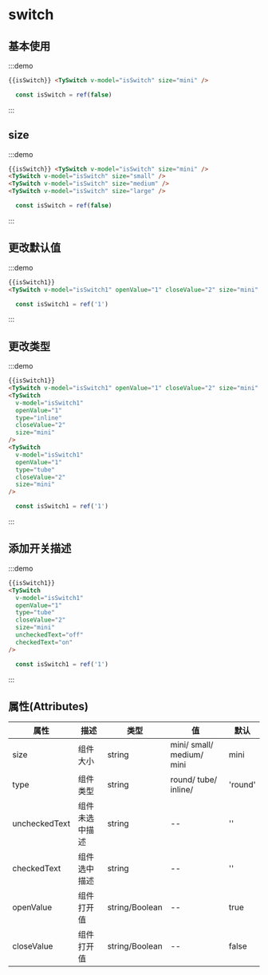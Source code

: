 # switch

## 基本使用

:::demo

```html
{{isSwitch}} <TySwitch v-model="isSwitch" size="mini" />
```

```JavaScript
  const isSwitch = ref(false)
```

:::

## size

:::demo

```html
{{isSwitch}} <TySwitch v-model="isSwitch" size="mini" />
<TySwitch v-model="isSwitch" size="small" />
<TySwitch v-model="isSwitch" size="medium" />
<TySwitch v-model="isSwitch" size="large" />
```

```JavaScript
  const isSwitch = ref(false)
```

:::

## 更改默认值

:::demo

```html
{{isSwitch1}}
<TySwitch v-model="isSwitch1" openValue="1" closeValue="2" size="mini" />
```

```JavaScript
  const isSwitch1 = ref('1')
```

:::

## 更改类型

:::demo

```html
{{isSwitch1}}
<TySwitch v-model="isSwitch1" openValue="1" closeValue="2" size="mini" />
<TySwitch
  v-model="isSwitch1"
  openValue="1"
  type="inline"
  closeValue="2"
  size="mini"
/>
<TySwitch
  v-model="isSwitch1"
  openValue="1"
  type="tube"
  closeValue="2"
  size="mini"
/>
```

```JavaScript
  const isSwitch1 = ref('1')
```

:::


## 添加开关描述

:::demo

```html
{{isSwitch1}}
<TySwitch
  v-model="isSwitch1"
  openValue="1"
  type="tube"
  closeValue="2"
  size="mini"
  uncheckedText="off"
  checkedText="on"
/>
```

```JavaScript
  const isSwitch1 = ref('1')
```
:::
## 属性(Attributes)

<div class="listTb">

| 属性  | 描述       | 类型   | 值                        | 默认 |
| ----- | ---------- | ------ | ------------------------- | ---- |
| size  | 组件大小   | string | mini/ small/ medium/ mini | mini |
| type | 组件类型 | string | round/ tube/ inline/  | 'round' |
| uncheckedText | 组件未选中描述 | string | -- | '' |
| checkedText | 组件选中描述 | string | -- | '' |
| openValue | 组件打开值 | string/Boolean | -- | true |
| closeValue | 组件打开值 | string/Boolean | -- | false |


</div>

<script setup>
import { ref } from 'vue'

  const isSwitch = ref(false)
  const isSwitch1 = ref('1')

  </script>
  <!-- 
  <hr>
  {{ isSwitch1 }}
  <TySwitch v-model="isSwitch1" openValue="1" closeValue="2" size="small"/>

  <TySwitch v-model="isSwitch" type="tube" size="medium"/>TyLoading
  <hr>

  <TySwitch  v-model="isSwitch1" openValue="1" closeValue="2" type="inline" size="large"/> -->
